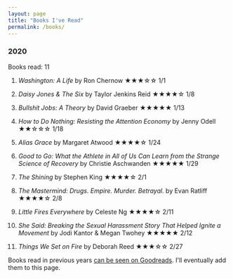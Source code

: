 ```yaml
---
layout: page
title: "Books I've Read"
permalink: /books/
---
```


### 2020

Books read: 11

1) *Washington: A Life* by Ron Chernow ★★★☆☆ 1/1

2) *Daisy Jones & The Six* by Taylor Jenkins Reid ★★★★☆ 1/8

3) *Bullshit Jobs: A Theory* by David Graeber ★★★★★ 1/13

4) *How to Do Nothing: Resisting the Attention Economy* by Jenny Odell ★★☆☆☆ 1/18

5) *Alias Grace* by Margaret Atwood ★★★★☆ 1/24

6) *Good to Go: What the Athlete in All of Us Can Learn from the Strange Science of Recovery* by Christie Aschwanden ★★★★★ 1/29

7) *The Shining* by Stephen King ★★★★☆ 2/1

8) *The Mastermind: Drugs. Empire. Murder. Betrayal.* by Evan Ratliff ★★★★☆ 2/8

9) *Little Fires Everywhere* by Celeste Ng ★★★★☆ 2/11

10) *She Said: Breaking the Sexual Harassment Story That Helped Ignite a Movement* by Jodi Kantor & Megan Twohey ★★★★★ 2/12

11) *Things We Set on Fire* by Deborah Reed ★★★☆☆ 2/27

Books read in previous years [can be seen on Goodreads](https://www.goodreads.com/review/list/2753148?shelf=read). I'll eventually add them to this page.
